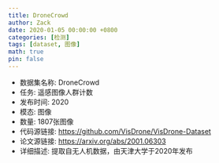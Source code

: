 ```yaml
---
title: DroneCrowd
author: Zack
date: 2020-01-05 00:00:00 +0800
categories: [检测]
tags: [dataset, 图像]
math: true
pin: false
---
```

- 数据集名称: DroneCrowd
- 任务: 遥感图像人群计数
- 发布时间: 2020
- 模态: 图像
- 数量: 1807张图像
- 代码源链接: https://github.com/VisDrone/VisDrone-Dataset
- 论文源链接: https://arxiv.org/abs/2001.06303
- 详细描述: 提取自无人机数据，由天津大学于2020年发布
